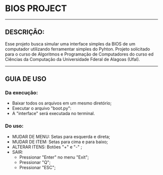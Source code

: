 # BIOS PROJECT

---
## DESCRIÇÃO:
Esse projeto busca simular uma interface simples da BIOS de um computador utilizando ferramentar simples do Pyhton.
Projeto solicitado para o curso de Algoritmos e Programação de Computadores do curso ed Ciências da Computação da Universidade Fderal de Alagoas (Ufal).  

---
## GUIA DE USO

### Da execução:
* Baixar todos os arquivos em um mesmo diretório;
* Executar o arquivo "boot.py":
* A "interface" será executada no terminal.

### Do uso:
* MUDAR DE MENU: Setas para esquerda e direta;
* MUDAR DE ITEM: Setas para cima e para baixo;
* ALTERAR ITENS: Botões "+" e "-" ;
* SAIR:
  * Pressionar "Enter" no menu "Exit";
  * Pressionar "Q";
  * Pressionar "ESC";
